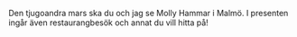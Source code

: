 Den tjugoandra mars ska du och jag se Molly Hammar i Malmö. I presenten ingår även restaurangbesök och annat du vill hitta på!